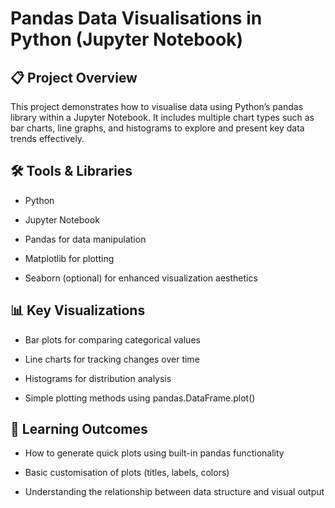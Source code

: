# Pandas Data Visualisations in Python (Jupyter Notebook)

## 📋 Project Overview

This project demonstrates how to visualise data using Python’s pandas library within a Jupyter Notebook. It includes multiple chart types such as bar charts, line graphs, and histograms to explore and present key data trends effectively. 

## 🛠 Tools & Libraries

- Python

- Jupyter Notebook

- Pandas for data manipulation

- Matplotlib for plotting

- Seaborn (optional) for enhanced visualization aesthetics

## 📊 Key Visualizations

- Bar plots for comparing categorical values

- Line charts for tracking changes over time

- Histograms for distribution analysis

- Simple plotting methods using pandas.DataFrame.plot()

## 🎯 Learning Outcomes

- How to generate quick plots using built-in pandas functionality

- Basic customisation of plots (titles, labels, colors)

- Understanding the relationship between data structure and visual output
